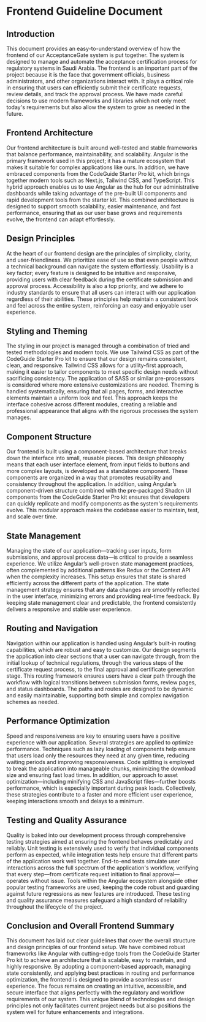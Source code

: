 # Frontend Guideline Document

## Introduction

This document provides an easy-to-understand overview of how the frontend of our AcceptanceGate system is put together. The system is designed to manage and automate the acceptance certification process for regulatory systems in Saudi Arabia. The frontend is an important part of the project because it is the face that government officials, business administrators, and other organizations interact with. It plays a critical role in ensuring that users can efficiently submit their certificate requests, review details, and track the approval process. We have made careful decisions to use modern frameworks and libraries which not only meet today's requirements but also allow the system to grow as needed in the future.

## Frontend Architecture

Our frontend architecture is built around well-tested and stable frameworks that balance performance, maintainability, and scalability. Angular is the primary framework used in this project; it has a mature ecosystem that makes it suitable for complex applications like ours. In addition, we have embraced components from the CodeGuide Starter Pro kit, which brings together modern tools such as Next.js, Tailwind CSS, and TypeScript. This hybrid approach enables us to use Angular as the hub for our administrative dashboards while taking advantage of the pre-built UI components and rapid development tools from the starter kit. This combined architecture is designed to support smooth scalability, easier maintenance, and fast performance, ensuring that as our user base grows and requirements evolve, the frontend can adapt effortlessly.

## Design Principles

At the heart of our frontend design are the principles of simplicity, clarity, and user-friendliness. We prioritize ease of use so that even people without a technical background can navigate the system effortlessly. Usability is a key factor; every feature is designed to be intuitive and responsive, providing users with clear feedback during the certificate submission and approval process. Accessibility is also a top priority, and we adhere to industry standards to ensure that all users can interact with our application regardless of their abilities. These principles help maintain a consistent look and feel across the entire system, reinforcing an easy and enjoyable user experience.

## Styling and Theming

The styling in our project is managed through a combination of tried and tested methodologies and modern tools. We use Tailwind CSS as part of the CodeGuide Starter Pro kit to ensure that our design remains consistent, clean, and responsive. Tailwind CSS allows for a utility-first approach, making it easier to tailor components to meet specific design needs without sacrificing consistency. The application of SASS or similar pre-processors is considered where more extensive customizations are needed. Theming is handled systematically, ensuring that all pages, forms, and interactive elements maintain a uniform look and feel. This approach keeps the interface cohesive across different modules, creating a reliable and professional appearance that aligns with the rigorous processes the system manages.

## Component Structure

Our frontend is built using a component-based architecture that breaks down the interface into small, reusable pieces. This design philosophy means that each user interface element, from input fields to buttons and more complex layouts, is developed as a standalone component. These components are organized in a way that promotes reusability and consistency throughout the application. In addition, using Angular’s component-driven structure combined with the pre-packaged Shadcn UI components from the CodeGuide Starter Pro kit ensures that developers can quickly replicate and modify components as the system's requirements evolve. This modular approach makes the codebase easier to maintain, test, and scale over time.

## State Management

Managing the state of our application—tracking user inputs, form submissions, and approval process data—is critical to provide a seamless experience. We utilize Angular’s well-proven state management practices, often complemented by additional patterns like Redux or the Context API when the complexity increases. This setup ensures that state is shared efficiently across the different parts of the application. The state management strategy ensures that any data changes are smoothly reflected in the user interface, minimizing errors and providing real-time feedback. By keeping state management clear and predictable, the frontend consistently delivers a responsive and stable user experience.

## Routing and Navigation

Navigation within our application is handled using Angular’s built-in routing capabilities, which are robust and easy to customize. Our design segments the application into clear sections that a user can navigate through, from the initial lookup of technical regulations, through the various steps of the certificate request process, to the final approval and certificate generation stage. This routing framework ensures users have a clear path through the workflow with logical transitions between submission forms, review pages, and status dashboards. The paths and routes are designed to be dynamic and easily maintainable, supporting both simple and complex navigation schemes as needed.

## Performance Optimization

Speed and responsiveness are key to ensuring users have a positive experience with our application. Several strategies are applied to optimize performance. Techniques such as lazy loading of components help ensure that users load only the resources they need at any given time, reducing waiting periods and improving responsiveness. Code splitting is employed to break the application into manageable chunks, minimizing the download size and ensuring fast load times. In addition, our approach to asset optimization—including minifying CSS and JavaScript files—further boosts performance, which is especially important during peak loads. Collectively, these strategies contribute to a faster and more efficient user experience, keeping interactions smooth and delays to a minimum.

## Testing and Quality Assurance

Quality is baked into our development process through comprehensive testing strategies aimed at ensuring the frontend behaves predictably and reliably. Unit testing is extensively used to verify that individual components perform as expected, while integration tests help ensure that different parts of the application work well together. End-to-end tests simulate user interactions across the full spectrum of the application's workflow, verifying that every step—from certificate request initiation to final approval—operates without issue. Tools within the Angular ecosystem alongside other popular testing frameworks are used, keeping the code robust and guarding against future regressions as new features are introduced. These testing and quality assurance measures safeguard a high standard of reliability throughout the lifecycle of the project.

## Conclusion and Overall Frontend Summary

This document has laid out clear guidelines that cover the overall structure and design principles of our frontend setup. We have combined robust frameworks like Angular with cutting-edge tools from the CodeGuide Starter Pro kit to achieve an architecture that is scalable, easy to maintain, and highly responsive. By adopting a component-based approach, managing state consistently, and applying best practices in routing and performance optimization, the frontend is designed to provide a seamless user experience. The focus remains on creating an intuitive, accessible, and secure interface that aligns perfectly with the regulatory and workflow requirements of our system. This unique blend of technologies and design principles not only facilitates current project needs but also positions the system well for future enhancements and integrations.

